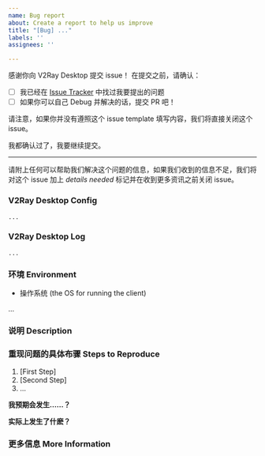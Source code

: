 ```yaml
---
name: Bug report
about: Create a report to help us improve
title: "[Bug] ..."
labels: ''
assignees: ''

---
```


<!-- The English version is available. -->
感谢你向 V2Ray Desktop 提交 issue！
在提交之前，请确认：

- [ ] 我已经在 [Issue Tracker](https://github.com/Dr-Incognito/V2Ray-Desktop/issues) 中找过我要提出的问题
- [ ] 如果你可以自己 Debug 并解决的话，提交 PR 吧！

请注意，如果你并没有遵照这个 issue template 填写内容，我们将直接关闭这个 issue。

<!--
Thanks for submitting an issue towards the V2Ray Desktop!
But before so, please do the following checklist:

- [ ] Your issue may already be reported! Please search on the [issue tracker](https://github.com/Dr-Incognito/V2Ray-Desktop/issues) before creating a new one.
- [ ] Is this something you can **debug and fix**? Send us a pull request!

Please understand that we close issues that fail to follow the issue template.
-->

我都确认过了，我要继续提交。
<!-- None of the above, create a bug report -->
------------------------------------------------------------------

请附上任何可以帮助我们解决这个问题的信息，如果我们收到的信息不足，我们将对这个 issue 加上 *details needed* 标记并在收到更多资讯之前关闭 issue。
<!-- Make sure to add **all the information needed to understand the bug** so that someone can help. If the info is missing we'll add the 'details needed' label and close the issue until there is enough information. -->

### V2Ray Desktop Config

<!--
在下方附上 V2Ray Desktop 脱敏后配置文件的内容
Paste the V2Ray Desktop configuration below.
- Windows: C:\Users\<UserName>\AppData\Local\V2Ray\V2Ray-Desktop\V2Ray-Desktop\config.yaml
- Linux: ~/.config/V2Ray-Desktop/config.yaml
- macOS: ~/Library/Preferences/V2Ray-Desktop/config.yaml
-->
```
...
```

### V2Ray Desktop Log
<!--
在下方附上 V2Ray Desktop 的日志
Paste the V2Ray Desktop log below.
-->
```
...
```

### 环境 Environment

* 操作系统 (the OS for running the client)

...

### 说明 Description

<!--
请详细、清晰地表达你要提出的论述，例如这个问题如何影响到你？你想实现什么功能？
-->

### 重现问题的具体布骤 Steps to Reproduce

1. [First Step]
2. [Second Step]
3. ...

**我预期会发生……？**
<!-- **Expected behavior:** [What you expected to happen] -->

**实际上发生了什麽？**
<!-- **Actual behavior:** [What actually happened] -->

### 更多信息 More Information

